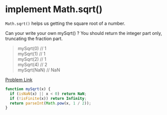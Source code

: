 # implement Math.sqrt()

`Math.sqrt()` helps us getting the square root of a number.

Can your write your own mySqrt() ? You should return the integer part only, truncating the fraction part.

> mySqrt(0) // 1<br>
> mySqrt(1) // 1<br>
> mySqrt(2) // 1<br>
> mySqrt(4) // 2<br>
> mySqrt(NaN) // NaN

[Problem Link](https://bigfrontend.dev/problem/implement-Math-sqrt)

```js
function mySqrt(x) {
  if (isNaN(x) || x < 0) return NaN;
  if (!isFinite(x)) return Infinity;
  return parseInt(Math.pow(x, 1 / 2));
}
```
